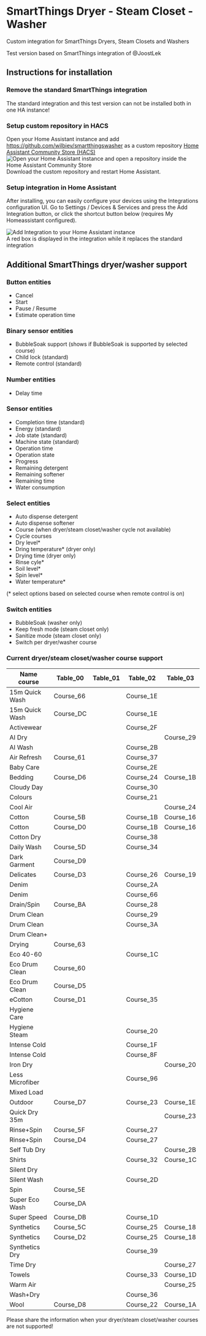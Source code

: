 # SmartThings Dryer - Steam Closet - Washer
Custom integration for SmartThings Dryers, Steam Closets and Washers

Test version based on SmartThings integration of @JoostLek

## Instructions for installation

### Remove the standard SmartThings integration

The standard integration and this test version can not be installed both in one HA instance!

### Setup custom repository in HACS

Open your Home Assistant instance and add https://github.com/wilbiev/smartthingswasher as a custom repository [Home Assistant Community Store (HACS)](https://hacs.xyz/docs/faq/custom_repositories/)  <br>
![Open your Home Assistant instance and open a repository inside the Home Assistant Community Store](https://my.home-assistant.io/badges/hacs_repository.svg)  <br>
Download the custom repository and restart Home Assistant.

### Setup integration in Home Assistant

After installing, you can easily configure your devices using the Integrations configuration UI. Go to Settings / Devices & Services and press the Add Integration button, or click the shortcut button below (requires My Homeassistant configured).

![Add Integration to your Home Assistant instance](https://my.home-assistant.io/badges/config_flow_start.svg)  <br>
A red box is displayed in the integration while it replaces the standard integration

## Additional SmartThings dryer/washer support

### Button entities
* Cancel
* Start
* Pause / Resume
* Estimate operation time

### Binary sensor entities
* BubbleSoak support (shows if BubbleSoak is supported by selected course)
* Child lock (standard)
* Remote control (standard)

### Number entities
* Delay time

### Sensor entities
* Completion time (standard)
* Energy (standard) 
* Job state (standard)
* Machine state (standard)
* Operation time
* Operation state
* Progress
* Remaining detergent
* Remaining softener
* Remaining time
* Water consumption

### Select entities
* Auto dispense detergent
* Auto dispense softener
* Course (when dryer/steam closet/washer cycle not available)
* Cycle courses
* Dry level*
* Dring temperature* (dryer only)
* Drying time (dryer only)
* Rinse cyle*
* Soil level*
* Spin level*
* Water temperature*

(* select options based on selected course when remote control is on)

### Switch entities
* BubbleSoak (washer only)
* Keep fresh mode (steam closet only)
* Sanitize mode (steam closet only)
* Switch per dryer/washer course

### Current dryer/steam closet/washer course support
| Name course       | Table_00      | Table_01      | Table_02      | Table_03      |
|-------------------|---------------|---------------|---------------|---------------|
|	15m Quick Wash	| Course_66	    |	        	| Course_1E	    |		        |
|	15m Quick Wash	| Course_DC	    |	        	| Course_1E	    |		        |
|	Activewear	    |		        |	        	| Course_2F	    |		        |
|	AI Dry	        |		        |	        	|		        | Course_29 	|
|	AI Wash	        |		        |		        | Course_2B	    |	        	|
|	Air Refresh	    | Course_61	    |		        | Course_37	    |	        	|
|	Baby Care	    |		        |	        	| Course_2E	    |	        	|
|	Bedding	        | Course_D6	    |	        	| Course_24	    | Course_1B	    |
|	Cloudy Day	    |		        |	        	| Course_30	    |	        	|
|	Colours	        |		        |	            | Course_21	    |		        |
|	Cool Air	    |		        |	        	|		        | Course_24	    |
|	Cotton	        | Course_5B	    |	        	| Course_1B	    | Course_16	    |
|	Cotton	        | Course_D0	    |		        | Course_1B	    | Course_16	    |
|	Cotton Dry	    |		        |		        | Course_38	    |		        |
|	Daily Wash	    | Course_5D	    |		        | Course_34	    |		        |
|	Dark Garment	| Course_D9	    |		        |		        |		        |
|	Delicates	    | Course_D3	    |		        | Course_26	    | Course_19	    |
|	Denim	        |		        |	        	| Course_2A	    |		        |
|	Denim	        |		        |		        | Course_66	    |		        |
|	Drain/Spin	    | Course_BA	    |		        | Course_28	    |		        |
|	Drum Clean	    |		        |		        | Course_29	    |		        |
|	Drum Clean	    |		        |		        | Course_3A	    |		        |
|	Drum Clean+	    |		        |		        |		        |	        	|
|	Drying	        | Course_63	    |		        |		        |		        |
|	Eco 40-60	    |		        |		        | Course_1C	    |		        |
|	Eco Drum Clean	| Course_60	    |		        |		        |		        |
|	Eco Drum Clean	| Course_D5	    |		        |		        |		        |
|	eCotton	        | Course_D1	    |		        | Course_35	    |	        	|
|	Hygiene Care	|		        |		        |	        	|		        |
|	Hygiene Steam	|		        |		        | Course_20	    |	        	|
|	Intense Cold	|		        |		        | Course_1F	    |		        |
|	Intense Cold	|		        |		        | Course_8F	    |		        |
|	Iron Dry	    |		        |	        	|		        | Course_20	    |
|	Less Microfiber	|		        |		        | Course_96	    |		        |
|	Mixed Load	    |		        |		        |		        |	        	|
|	Outdoor	        | Course_D7	    |		        | Course_23	    | Course_1E	    |
|	Quick Dry 35m	|		        |	        	|		        | Course_23 	|
|	Rinse+Spin	    | Course_5F	    |		        | Course_27	    |		        |
|	Rinse+Spin	    | Course_D4	    |	        	| Course_27	    |	        	|
|	Self Tub Dry	|		        |		        |		        | Course_2B	    |
|	Shirts	        |	        	|		        | Course_32	    | Course_1C	    |
|	Silent Dry	    |		        |		        |		        |	        	|
|	Silent Wash	    |		        |	        	| Course_2D	    |		        |
|	Spin	        | Course_5E	    |	        	|		        |		        |
|	Super Eco Wash	| Course_DA	    |	        	|		        |		        |
|	Super Speed	    | Course_DB	    |	            | Course_1D	    |	        	|
|	Synthetics	    | Course_5C	    |		        | Course_25	    | Course_18	    |
|	Synthetics	    | Course_D2	    |		        | Course_25	    | Course_18	    |
|	Synthetics Dry	|		        |		        | Course_39	    |		        |
|	Time Dry	    |		        |		        |		        | Course_27	    |
|	Towels	        |		        |		        | Course_33	    | Course_1D	    |
|	Warm Air	    |		        |		        |		        | Course_25	    |
|	Wash+Dry	    |		        |		        | Course_36	    |		        |
|	Wool	        | Course_D8	    |		        | Course_22	    | Course_1A	    |

Please share the information when your dryer/steam closet/washer courses are not supported! 